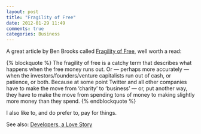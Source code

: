 ```yaml
---
layout: post
title: "Fragility of Free"
date: 2012-01-29 11:49
comments: true
categories: Business
---
```


A great article by Ben Brooks called [Fragility of Free](http://brooksreview.net/2011/03/fragility-free/), well worth a read:

{% blockquote %}
The fragility of free is a catchy term that describes what happens when the free money runs out. Or — perhaps more accurately — when the investors/founders/venture capitalists run out of cash, or patience, or both. Because at some point Twitter and all other companies have to make the move from ‘charity’ to ‘business’ — or, put another way, they have to make the move from spending tons of money to making slightly more money than they spend.
{% endblockquote %}

I also like to, and do prefer to, pay for things.

See also: [Developers, a Love Story](https://hiltmon.com/blog/2012/01/23/developers-a-love-story/)
